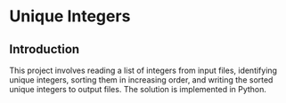 # Unique Integers
## Introduction
This project involves reading a list of integers from input files, identifying unique integers, sorting them in increasing order, and writing the sorted unique integers to output files. The solution is implemented in Python.
